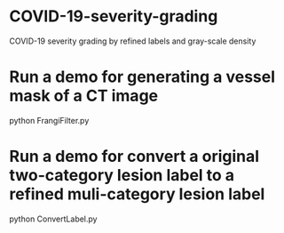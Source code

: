 # COVID-19-severity-grading
COVID-19 severity grading by refined labels and  gray-scale density 

# Run a demo for generating a vessel mask of a CT image
python FrangiFilter.py

# Run a demo for convert a original two-category lesion label to a refined muli-category lesion label
python ConvertLabel.py
